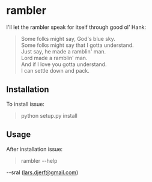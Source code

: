 rambler
=======

I'll let the rambler speak for itself through good ol' Hank:

> Some folks might say, God's blue sky.<br />
> Some folks might say that I gotta understand.<br />
> Just say, he made a ramblin' man.<br />
> Lord made a ramblin' man.<br />
> And if I love you gotta understand.<br />
> I can settle down and pack.<br />

Installation
------------

To install issue:

> python setup.py install

Usage
-----

After installation issue:

> rambler --help


--sral (lars.djerf@gmail.com)



